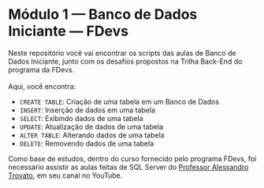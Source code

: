 # Módulo 1 — Banco de Dados Iniciante — FDevs

Neste repositório você vai encontrar os scripts das aulas de Banco de Dados Iniciante, junto com os desafios propostos na Trilha Back-End do programa da FDevs. <br><br>
Aqui, você encontra: 

- `CREATE TABLE`: Criação de uma tabela em um Banco de Dados
- `INSERT`: Inserção de dados em uma tabela
- `SELECT`: Exibindo dados de uma tabela
- `UPDATE`: Atualização de dados de uma tabela
- `ALTER TABLE`: Alterando dados de uma tabela
- `DELETE`: Removendo dados de uma tabela

Como base de estudos, dentro do curso fornecido pelo programa FDevs, foi necessário assistir as aulas feitas de SQL Server do [Professor Alessandro Trovato](https://www.youtube.com/@AlessandroTrovato), em seu canal no YouTube.
